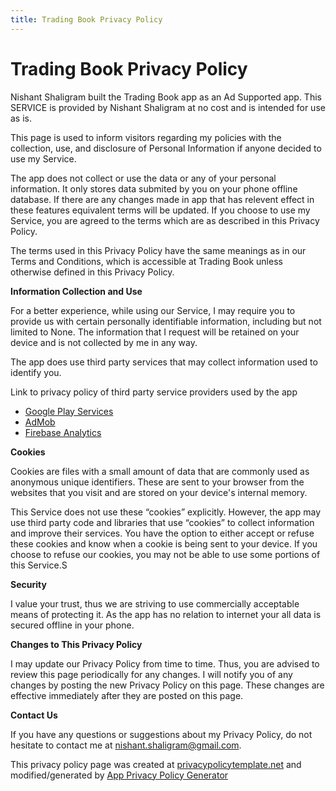 ```yaml
---
title: Trading Book Privacy Policy
---
```

# Trading Book Privacy Policy

Nishant Shaligram built the Trading Book app as an Ad Supported app. This SERVICE is provided by Nishant Shaligram at no cost and is intended for use as is.

This page is used to inform visitors regarding my policies with the collection, use, and disclosure of Personal Information if anyone decided to use my Service.

The app does not collect or use the data or any of your personal information. It only stores data submited by you on your phone offline database. If there are any changes made in app that has relevent effect in these features equivalent terms will be updated. If you choose to use my Service, you are agreed to the terms which are as described in this Privacy Policy.

The terms used in this Privacy Policy have the same meanings as in our Terms and Conditions, which is accessible at Trading Book unless otherwise defined in this Privacy Policy.

**Information Collection and Use**

For a better experience, while using our Service, I may require you to provide us with certain personally identifiable information, including but not limited to None. The information that I request will be retained on your device and is not collected by me in any way.

The app does use third party services that may collect information used to identify you.

Link to privacy policy of third party service providers used by the app

*   [Google Play Services](https://www.google.com/policies/privacy/)
*   [AdMob](https://support.google.com/admob/answer/6128543?hl=en)
*   [Firebase Analytics](https://firebase.google.com/policies/analytics)

**Cookies**

Cookies are files with a small amount of data that are commonly used as anonymous unique identifiers. These are sent to your browser from the websites that you visit and are stored on your device's internal memory.

This Service does not use these “cookies” explicitly. However, the app may use third party code and libraries that use “cookies” to collect information and improve their services. You have the option to either accept or refuse these cookies and know when a cookie is being sent to your device. If you choose to refuse our cookies, you may not be able to use some portions of this Service.S

**Security**

I value your trust, thus we are striving to use commercially acceptable means of protecting it. As the app has no relation to internet your all data is secured offline in your phone.

**Changes to This Privacy Policy**

I may update our Privacy Policy from time to time. Thus, you are advised to review this page periodically for any changes. I will notify you of any changes by posting the new Privacy Policy on this page. These changes are effective immediately after they are posted on this page.

**Contact Us**

If you have any questions or suggestions about my Privacy Policy, do not hesitate to contact me at nishant.shaligram@gmail.com.

This privacy policy page was created at [privacypolicytemplate.net](https://privacypolicytemplate.net) and modified/generated by [App Privacy Policy Generator](https://app-privacy-policy-generator.firebaseapp.com/)